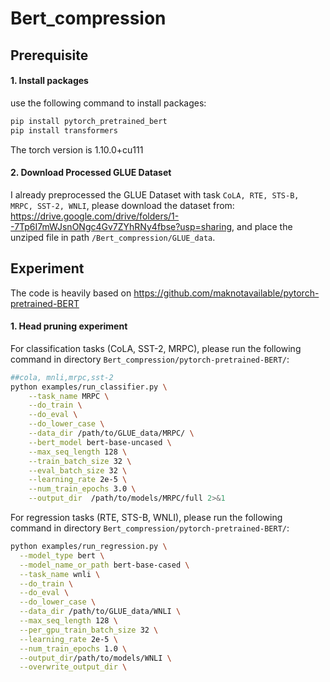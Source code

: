 # Bert_compression

## Prerequisite 

#### 1. Install packages
use the following command to install packages:
```sh
pip install pytorch_pretrained_bert
pip install transformers
```

The torch version is 1.10.0+cu111

#### 2. Download Processed GLUE Dataset 
I already preprocessed the GLUE Dataset with task `CoLA, RTE, STS-B, MRPC, SST-2, WNLI`, please download the dataset from: https://drive.google.com/drive/folders/1--7Tp6I7mWJsnONgc4Gv7ZYhRNy4fbse?usp=sharing, and place the unziped file in path `/Bert_compression/GLUE_data`.

## Experiment
The code is heavily based on https://github.com/maknotavailable/pytorch-pretrained-BERT
#### 1. Head pruning experiment
For classification tasks (CoLA, SST-2, MRPC), please run the following command in directory `Bert_compression/pytorch-pretrained-BERT/`:
```sh
##cola, mnli,mrpc,sst-2
python examples/run_classifier.py \
    --task_name MRPC \
    --do_train \
    --do_eval \
    --do_lower_case \
    --data_dir /path/to/GLUE_data/MRPC/ \
    --bert_model bert-base-uncased \
    --max_seq_length 128 \
    --train_batch_size 32 \
    --eval_batch_size 32 \
    --learning_rate 2e-5 \
    --num_train_epochs 3.0 \
    --output_dir  /path/to/models/MRPC/full 2>&1
```

For regression tasks (RTE, STS-B, WNLI), please run the following command in directory `Bert_compression/pytorch-pretrained-BERT/`:
```sh
python examples/run_regression.py \
  --model_type bert \
  --model_name_or_path bert-base-cased \
  --task_name wnli \
  --do_train \
  --do_eval \
  --do_lower_case \
  --data_dir /path/to/GLUE_data/WNLI \
  --max_seq_length 128 \
  --per_gpu_train_batch_size 32 \
  --learning_rate 2e-5 \
  --num_train_epochs 1.0 \
  --output_dir/path/to/models/WNLI \
  --overwrite_output_dir \
  
  ```
